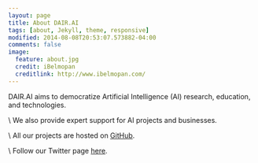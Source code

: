 ```yaml
---
layout: page
title: About DAIR.AI
tags: [about, Jekyll, theme, responsive]
modified: 2014-08-08T20:53:07.573882-04:00
comments: false
image:
  feature: about.jpg
  credit: iBelmopan
  creditlink: http://www.ibelmopan.com/
---
```


DAIR.AI aims to democratize Artificial Intelligence (AI) research, education, and technologies.

\\
We also provide expert support for AI projects and businesses.

\\
All our projects are hosted on [GitHub](https://github.com/dair-ai).

\\
Follow our Twitter page [here](https://twitter.com/dair_ai).
